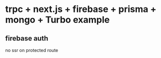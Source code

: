 # trpc + next.js + firebase + prisma + mongo + Turbo example

## firebase auth

no ssr on protected route
